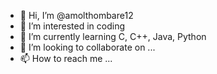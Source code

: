 - 👋 Hi, I’m @amolthombare12
- 👀 I’m interested in coding
- 🌱 I’m currently learning C, C++, Java, Python
- 💞️ I’m looking to collaborate on ...
- 📫 How to reach me ...

<!---
amolthombare12/amolthombare12 is a ✨ special ✨ repository because its `README.md` (this file) appears on your GitHub profile.
You can click the Preview link to take a look at your changes.
--->

